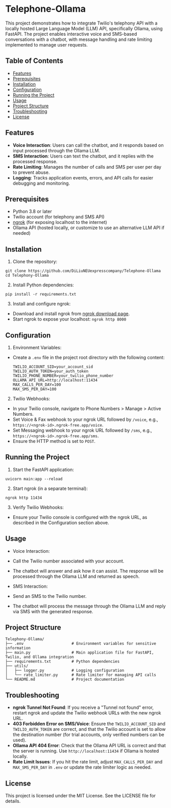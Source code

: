 # Telephone-Ollama

This project demonstrates how to integrate Twilio's telephony API with a locally hosted Large Language Model (LLM) API, specifically Ollama, using FastAPI. The project enables interactive voice and SMS-based conversations with a chatbot, with message handling and rate limiting implemented to manage user requests.

## Table of Contents

- [Features](#features)
- [Prerequisites](#prerequisites)
- [Installation](#installation)
- [Configuration](#configuration)
- [Running the Project](#running-the-project)
- [Usage](#usage)
- [Project Structure](#project-structure)
- [Troubleshooting](#troubleshooting)
- [License](#license)

## Features

- **Voice Interaction**: Users can call the chatbot, and it responds based on input processed through the Ollama LLM.
- **SMS Interaction**: Users can text the chatbot, and it replies with the processed response.
- **Rate Limiting**: Manages the number of calls and SMS per user per day to prevent abuse.
- **Logging**: Tracks application events, errors, and API calls for easier debugging and monitoring.

## Prerequisites

- Python 3.8 or later
- Twilio account (for telephony and SMS API)
- [ngrok](https://ngrok.com/) (for exposing localhost to the internet)
- Ollama API (hosted locally, or customize to use an alternative LLM API if needed)

## Installation

1. Clone the repository:
```
git clone https://github.com/DiLiuNEUexpresscompany/Telephone-Ollama
cd Telephony-Ollama  
```
2. Install Python dependencies:
```
pip install -r requirements.txt
```

3. Install and configure ngrok:
- Download and install ngrok from [ngrok download page](https://ngrok.com/download).
- Start ngrok to expose your localhost: `ngrok http 8000`

## Configuration

1. Environment Variables:
- Create a `.env` file in the project root directory with the following content:
  ```
  TWILIO_ACCOUNT_SID=your_account_sid
  TWILIO_AUTH_TOKEN=your_auth_token
  TWILIO_PHONE_NUMBER=your_twilio_phone_number
  OLLAMA_API_URL=http://localhost:11434
  MAX_CALLS_PER_DAY=100
  MAX_SMS_PER_DAY=100
  ```
2. Twilio Webhooks:
- In your Twilio console, navigate to Phone Numbers > Manage > Active Numbers.
- Set Voice & Fax webhook to your ngrok URL followed by `/voice`, e.g., `https://<ngrok-id>.ngrok-free.app/voice`.
- Set Messaging webhook to your ngrok URL followed by `/sms`, e.g., `https://<ngrok-id>.ngrok-free.app/sms`.
- Ensure the HTTP method is set to `POST`.

## Running the Project

1. Start the FastAPI application:
```
uvicorn main:app --reload
```
2. Start ngrok (in a separate terminal):
```
ngrok http 11434
```
3. Verify Twilio Webhooks:
- Ensure your Twilio console is configured with the ngrok URL, as described in the Configuration section above.

## Usage

- Voice Interaction:
- Call the Twilio number associated with your account.
- The chatbot will answer and ask how it can assist. The response will be processed through the Ollama LLM and returned as speech.

- SMS Interaction:
- Send an SMS to the Twilio number.
- The chatbot will process the message through the Ollama LLM and reply via SMS with the generated response.

## Project Structure
```
Telephony-Ollama/
├── .env                     # Environment variables for sensitive information
├── main.py                  # Main application file for FastAPI, Twilio, and Ollama integration
├── requirements.txt         # Python dependencies
├── utils/
│   ├── logger.py            # Logging configuration
│   └── rate_limiter.py      # Rate limiter for managing API calls
└── README.md                # Project documentation
```
## Troubleshooting

- **ngrok Tunnel Not Found**: If you receive a "Tunnel not found" error, restart ngrok and update the Twilio webhook URLs with the new ngrok URL.
- **403 Forbidden Error on SMS/Voice**: Ensure the `TWILIO_ACCOUNT_SID` and `TWILIO_AUTH_TOKEN` are correct, and that the Twilio account is set to allow the destination number (for trial accounts, only verified numbers can be used).
- **Ollama API 404 Error**: Check that the Ollama API URL is correct and that the server is running. Use `http://localhost:11434` if Ollama is hosted locally.
- **Rate Limit Issues**: If you hit the rate limit, adjust `MAX_CALLS_PER_DAY` and `MAX_SMS_PER_DAY` in `.env` or update the rate limiter logic as needed.

## License

This project is licensed under the MIT License. See the LICENSE file for details.

